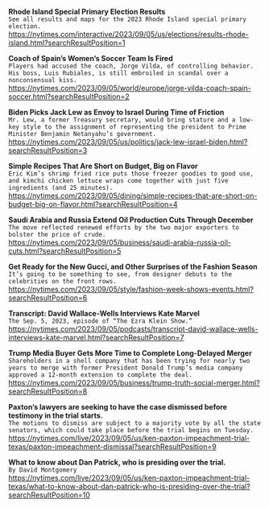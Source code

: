 **Rhode Island Special Primary Election Results**\
`See all results and maps for the 2023 Rhode Island special primary election.`\
https://nytimes.com/interactive/2023/09/05/us/elections/results-rhode-island.html?searchResultPosition=1

**Coach of Spain’s Women’s Soccer Team Is Fired**\
`Players had accused the coach, Jorge Vilda, of controlling behavior. His boss, Luis Rubiales, is still embroiled in scandal over a nonconsensual kiss.`\
https://nytimes.com/2023/09/05/world/europe/jorge-vilda-coach-spain-soccer.html?searchResultPosition=2

**Biden Picks Jack Lew as Envoy to Israel During Time of Friction**\
`Mr. Lew, a former Treasury secretary, would bring stature and a low-key style to the assignment of representing the president to Prime Minister Benjamin Netanyahu’s government.`\
https://nytimes.com/2023/09/05/us/politics/jack-lew-israel-biden.html?searchResultPosition=3

**Simple Recipes That Are Short on Budget, Big on Flavor**\
`Eric Kim’s shrimp fried rice puts those freezer goodies to good use, and kimchi chicken lettuce wraps come together with just five ingredients (and 25 minutes).`\
https://nytimes.com/2023/09/05/dining/simple-recipes-that-are-short-on-budget-big-on-flavor.html?searchResultPosition=4

**Saudi Arabia and Russia Extend Oil Production Cuts Through December**\
`The move reflected renewed efforts by the two major exporters to bolster the price of crude.`\
https://nytimes.com/2023/09/05/business/saudi-arabia-russia-oil-cuts.html?searchResultPosition=5

**Get Ready for the New Gucci, and Other Surprises of the Fashion Season**\
`It’s going to be something to see, from designer debuts to the celebrities on the front rows.`\
https://nytimes.com/2023/09/05/style/fashion-week-shows-events.html?searchResultPosition=6

**Transcript: David Wallace-Wells Interviews Kate Marvel**\
`The Sep. 5, 2023, episode of “The Ezra Klein Show.”`\
https://nytimes.com/2023/09/05/podcasts/transcript-david-wallace-wells-interviews-kate-marvel.html?searchResultPosition=7

**Trump Media Buyer Gets More Time to Complete Long-Delayed Merger**\
`Shareholders in a shell company that has been trying for nearly two years to merge with former President Donald Trump’s media company approved a 12-month extension to complete the deal.`\
https://nytimes.com/2023/09/05/business/trump-truth-social-merger.html?searchResultPosition=8

**Paxton’s lawyers are seeking to have the case dismissed before testimony in the trial starts.**\
`The motions to dismiss are subject to a majority vote by all the state senators, which could take place before the trial begins on Tuesday.`\
https://nytimes.com/live/2023/09/05/us/ken-paxton-impeachment-trial-texas/paxton-impeachment-dismissal?searchResultPosition=9

**What to know about Dan Patrick, who is presiding over the trial.**\
`By David Montgomery`\
https://nytimes.com/live/2023/09/05/us/ken-paxton-impeachment-trial-texas/what-to-know-about-dan-patrick-who-is-presiding-over-the-trial?searchResultPosition=10

